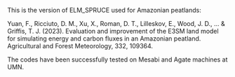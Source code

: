 This is the version of ELM_SPRUCE used for Amazonian peatlands:

Yuan, F., Ricciuto, D. M., Xu, X., Roman, D. T., Lilleskov, E., Wood, J. D., ... & Griffis, T. J. (2023). Evaluation and improvement of the E3SM land model for simulating energy and carbon fluxes in an Amazonian peatland. Agricultural and Forest Meteorology, 332, 109364.

The codes have been successfully tested on Mesabi and Agate machines at UMN.



